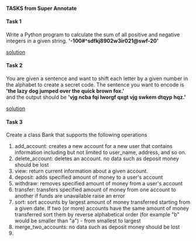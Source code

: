 #### TASKS from Super Annotate

#### Task 1
Write a Python program to calculate the sum of all positive and negative
integers in a given string. **'-100#^sdfkj8902w3ir021@swf-20'**

[solution](digit_from_string.py)

#### Task 2
You are given a sentence and want to shift each letter by a given number in the alphabet to create a secret code.
The sentence you want to encode is **'the lazy dog jumped over the quick brown fox.'**  
and the output should be **'vjg ncba fqi lworgf qxgt vjg swkem dtqyp hqz.'**

[solution](encode_text.py)

#### Task 3
Create a class Bank that supports the following operations
1. add_account: creates a new account for a new user that contains
information including but not limited to user_name, address, and so on.
2. delete_account: deletes an account. no data such as deposit money should
be lost
3. view: return current information about a given account.
4. deposit: adds specified amount of money to a user's account
5. withdraw: removes specified amount of money from a user's account
6. transfer: transfers specified amount of money from one account to another
if funds are unavailable raise an error
7. sort: sort accounts by largest amount of money transferred starting from
a given date. If two (or more) accounts have the same amount of money
transferred sort them by reverse alphabetical order (for example "b"
would be smaller than "a") - from smallest to largest
8. merge_two_accounts: no data such as deposit money should be lost
9. 